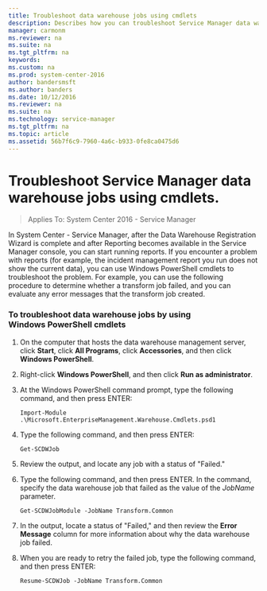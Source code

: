 ```yaml
---
title: Troubleshoot data warehouse jobs using cmdlets
description: Describes how you can troubleshoot Service Manager data warehouse jobs using cmdlets.
manager: carmonm
ms.reviewer: na
ms.suite: na
ms.tgt_pltfrm: na
keywords:
ms.custom: na
ms.prod: system-center-2016
author: bandersmsft
ms.author: banders
ms.date: 10/12/2016
ms.reviewer: na
ms.suite: na
ms.technology: service-manager
ms.tgt_pltfrm: na
ms.topic: article
ms.assetid: 56b7f6c9-7960-4a6c-b933-0fe8ca0475d6
---
```


# Troubleshoot Service Manager data warehouse jobs using cmdlets.

>Applies To: System Center 2016 - Service Manager

In System Center - Service Manager, after the Data Warehouse Registration Wizard is complete and after Reporting becomes available in the Service Manager console, you can start running reports. If you encounter a problem with reports \(for example, the incident management report you run does not show the current data\), you can use Windows&nbsp;PowerShell cmdlets to troubleshoot the problem. For example, you can use the following procedure to determine whether a transform job failed, and you can evaluate any error messages that the transform job created.  

### To troubleshoot data warehouse jobs by using Windows&nbsp;PowerShell cmdlets  

1.  On the computer that hosts the data warehouse management server, click **Start**, click **All Programs**, click **Accessories**, and then click **Windows PowerShell**.  

2.  Right\-click **Windows PowerShell**, and then click **Run as administrator**.  

3.  At the Windows&nbsp;PowerShell command prompt, type the following command, and then press ENTER:  

    ```  
    Import-Module .\Microsoft.EnterpriseManagement.Warehouse.Cmdlets.psd1  

    ```  

4.  Type the following command, and then press ENTER:  

    ```  
    Get-SCDWJob  
    ```  

5.  Review the output, and locate any job with a status of "Failed."  

6.  Type the following command, and then press ENTER. In the command, specify the data warehouse job that failed as the value of the *JobName* parameter.  

    ```  
    Get-SCDWJobModule -JobName Transform.Common  
    ```  

7.  In the output, locate a status of "Failed," and then review the **Error Message** column for more information about why the data warehouse job failed.  

8.  When you are ready to retry the failed job, type the following command, and then press ENTER:  

    ```  
    Resume-SCDWJob -JobName Transform.Common  
    ```
